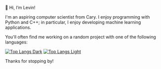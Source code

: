 👋 Hi, I’m Levin!

I'm an aspiring computer scientist from Cary. I enjoy programming with Python and C++; in particular, I enjoy developing machine learning applications.

You'll often find me working on a random project with one of the following languages:

[![Top Langs Dark](https://github-readme-stats-beryl-two.vercel.app/api/top-langs/?username=appleplectic&layout=pie&langs_count=10&theme=radical&border_color=3d444d#gh-dark-mode-only)](https://github.com/anuraghazra/github-readme-stats#gh-dark-mode-only)
[![Top Langs Light](https://github-readme-stats-beryl-two.vercel.app/api/top-langs/?username=appleplectic&layout=pie&langs_count=10&theme=buefy&border_color=3d444d#gh-light-mode-only)](https://github.com/anuraghazra/github-readme-stats#gh-light-mode-only)

Thanks for stopping by!
